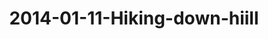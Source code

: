 ---
layout: blog
title: 2014-01-11-Hiking-down-hiill
category: blog
lat: 18.61954
lng: 98.63129
image: https://s3-us-west-2.amazonaws.com/travels2013/2014-01-11 21:07:52 PST.jpg
observation: 20140111210752PST
---
